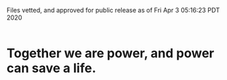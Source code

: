 Files vetted, and approved for public release as of Fri Apr  3 05:16:23 PDT 2020<br><br><h1>Together we are power, and power can save a life.</h1>

